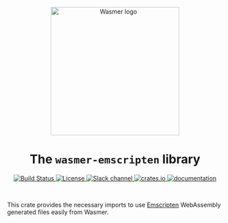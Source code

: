 <div align="center">
  <a href="https://wasmer.io" target="_blank" rel="noopener noreferrer">
    <img width="300" src="https://raw.githubusercontent.com/wasmerio/wasmer/master/assets/logo.png" alt="Wasmer logo">
  </a>

  <h1>The <code>wasmer-emscripten</code> library</h1>

  <p>
    <a href="https://github.com/wasmerio/wasmer/actions?query=workflow%3Abuild">
      <img src="https://github.com/wasmerio/wasmer/workflows/build/badge.svg?style=flat-square" alt="Build Status" />
    </a>
    <a href="https://github.com/wasmerio/wasmer/blob/master/LICENSE">
      <img src="https://img.shields.io/github/license/wasmerio/wasmer.svg?style=flat-square" alt="License" />
    </a>
    <a href="https://slack.wasmer.io">
      <img src="https://img.shields.io/static/v1?label=Slack&message=join%20chat&color=brighgreen&style=flat-square" alt="Slack channel" />
    </a>
    <a href="https://crates.io/crates/wasmer-emscripten">
      <img src="https://img.shields.io/crates/v/wasmer-emscripten.svg?style=flat-square" alt="crates.io" />
    </a>
    <a href="https://wasmerio.github.io/wasmer/crates/wasmer_emscripten/">
      <img src="https://img.shields.io/badge/documentation-read-informational?style=flat-square" alt="documentation" />
    </a>
  </p>
</div>

<br />

This crate provides the necessary imports to use [Emscripten] WebAssembly generated files easily from Wasmer.

[Emscripten]: https://emscripten.org/
